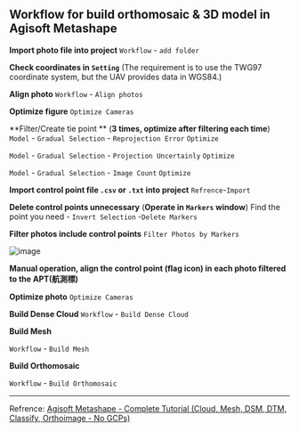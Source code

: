## Workflow for build orthomosaic & 3D model in Agisoft Metashape



**Import photo file into project**
`Workflow` - `add folder`

**Check coordinates in `Setting`** (The requirement is to use the TWG97 coordinate system, but the UAV provides data in WGS84.)

**Align photo**
`Workflow` - `Align photos`

**Optimize figure**
`Optimize Cameras`


**Filter/Create tie point **
(**3 times, optimize after filtering each time**)
`Model` - `Gradual Selection` - `Reprojection Error` 
`Optimize`

`Model` - `Gradual Selection` - `Projection Uncertainly` 
`Optimize`

`Model` - `Gradual Selection` - `Image Count`
`Optimize`

**Import control point file `.csv` or `.txt` into project**
`Refrence`-`Import`

**Delete control points unnecessary** (**Operate in `Markers` window**)
Find the point you need - `Invert Selection` -`Delete Markers`

**Filter photos include control points**
`Filter Photos by Markers`

![image](https://hackmd.io/_uploads/SyVPVtQvA.png)

**Manual operation, align the control point (flag icon) in each photo filtered to the APT(航測標)**

**Optimize photo**
`Optimize Cameras`

**Build Dense Cloud**
`Workflow` - `Build Dense Cloud`

**Build Mesh**

`Workflow` - `Build Mesh`

**Build Orthomosaic**

`Workflow` - `Build Orthomosaic`



---------------
Refrence:
[Agisoft Metashape - Complete Tutorial (Cloud, Mesh, DSM, DTM, Classify, Orthoimage - No GCPs)](https://youtu.be/je79gV8HsZI)
